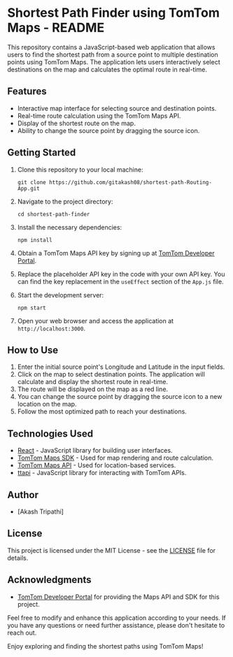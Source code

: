 # Shortest Path Finder using TomTom Maps - README

This repository contains a JavaScript-based web application that allows users to find the shortest path from a source point to multiple destination points using TomTom Maps. The application lets users interactively select destinations on the map and calculates the optimal route in real-time.

## Features

- Interactive map interface for selecting source and destination points.
- Real-time route calculation using the TomTom Maps API.
- Display of the shortest route on the map.
- Ability to change the source point by dragging the source icon.

## Getting Started

1. Clone this repository to your local machine:

   ```
   git clone https://github.com/gitakash08/shortest-path-Routing-App.git
   ```

2. Navigate to the project directory:

   ```
   cd shortest-path-finder
   ```

3. Install the necessary dependencies:

   ```
   npm install
   ```

4. Obtain a TomTom Maps API key by signing up at [TomTom Developer Portal](https://developer.tomtom.com/).

5. Replace the placeholder API key in the code with your own API key. You can find the key replacement in the `useEffect` section of the `App.js` file.

6. Start the development server:

   ```
   npm start
   ```

7. Open your web browser and access the application at `http://localhost:3000`.

## How to Use

1. Enter the initial source point's Longitude and Latitude in the input fields.
2. Click on the map to select destination points. The application will calculate and display the shortest route in real-time.
3. The route will be displayed on the map as a red line.
4. You can change the source point by dragging the source icon to a new location on the map.
5. Follow the most optimized path to reach your destinations.

## Technologies Used

- [React](https://reactjs.org/) - JavaScript library for building user interfaces.
- [TomTom Maps SDK](https://developer.tomtom.com/maps-sdk-web) - Used for map rendering and route calculation.
- [TomTom Maps API](https://developer.tomtom.com/maps-sdk-web) - Used for location-based services.
- [ttapi](https://developer.tomtom.com/maps-sdk-web/ttapi) - JavaScript library for interacting with TomTom APIs.

## Author

- [Akash Tripathi]

## License

This project is licensed under the MIT License - see the [LICENSE](LICENSE) file for details.

## Acknowledgments

- [TomTom Developer Portal](https://developer.tomtom.com/) for providing the Maps API and SDK for this project.

Feel free to modify and enhance this application according to your needs. If you have any questions or need further assistance, please don't hesitate to reach out.

Enjoy exploring and finding the shortest paths using TomTom Maps!

